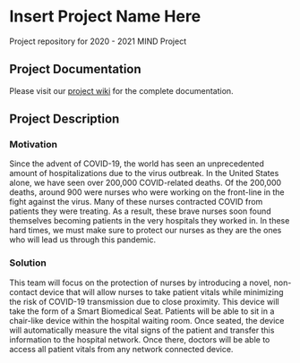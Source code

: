 # Insert Project Name Here
Project repository for 2020 - 2021 MIND Project

## Project Documentation
Please visit our [project wiki](https://github.com/joshrenzo/mindProject/wiki) for the complete documentation. 

## Project Description
### Motivation
Since the advent of COVID-19, the world has seen an unprecedented amount of hospitalizations due to the virus outbreak. In the United States alone, we have seen over 200,000 COVID-related deaths. Of the 200,000 deaths, around 900 were nurses who were working on the front-line in the fight against the virus. Many of these nurses contracted COVID from patients they were treating. As a result, these brave nurses soon found themselves becoming patients in the very hospitals they worked in. In these hard times, we must make sure to protect our nurses as they are the ones who will lead us through this pandemic.

### Solution
This team will focus on the protection of nurses by introducing a novel, non-contact device that will allow nurses to take patient vitals while minimizing the risk of COVID-19 transmission due to close proximity. This device will take the form of a Smart Biomedical Seat. Patients will be able to sit in a chair-like device within the hospital waiting room. Once seated, the device will automatically measure the vital signs of the patient and transfer this information to the hospital network. Once there, doctors will be able to access all patient vitals from any network connected device. 

